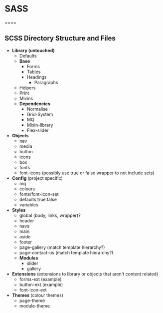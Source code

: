 # SASS
====

## SCSS Directory Structure and Files

* **Library (untouched)**
    * Defaults
    * **Base**
        * Forms
        * Tables
        * Headings
	      * Paragraphs
    * Helpers
    * Print 
    * Mixins
    * **Dependencies**   
        * Normalise
        * Grid-System
        * MQ
        * Mixin-library
        * Flex-slider
* **Objects** 
     * nav
     * media
     * button
     * icons
     * box
     * fonts
     * font-icons (possibly use true or false wrapper to not include sets)
* **Config** (project specific)
     * mq
     * colours
     * fonts/font-icon-set
     * defaults true:false
     * variables
* **Styles**
     * global (body, links, wrapper)?
     * header
     * navs
     * main
     * aside
     * footer
     * page-gallery (match template hierarchy?)
     * page-contact-us (match template hierarchy?)
     * **Modules**
          * slider
          * gallery
* **Extensions** (extensions to library or objects that aren't content related)
     * forms-ext (example)
     * button-ext (example)
     * font-icon-ext
* **Themes** (colour themes)
     * page-theme
     * module-theme
